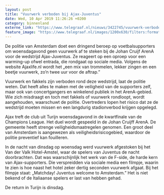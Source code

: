 ```yaml
---
layout: post
title: "Vuurwerk verboden bij Ajax-Juventus"
date: Wed, 10 Apr 2019 11:26:26 +0200
category: binnenland
externe_link: "https://www.telegraaf.nl/nieuws/3422745/vuurwerk-verboden-bij-ajax-juventus"
feature_image: "https://www.telegraaf.nl/images/1200x630/filters:format(jpeg):quality(80)/cdn-kiosk-api.telegraaf.nl/b1875654-5b8a-11e9-966f-0217670beecd.jpg"
---
```


<p class="intro">De politie van Amsterdam doet een dringend beroep op voetbalsupporters om woensdagavond geen vuurwerk af te steken bij de Johan Cruijf ArenA voor de wedstrijd Ajax-Juventus. Ze reageert op een oproep voor een warming-up ofwel entrada, die rondgaat op sociale media. Volgens de website Ajaxlife.nl wordt het „een mix van trommelen, lekker zingen en een beetje vuurwerk, zo’n twee uur voor de aftrap.”</p> <p>Vuurwerk en fakkels zijn verboden rond deze wedstrijd, laat de politie weten. Dat heeft alles te maken met de veiligheid van de supporters zelf, maar ook van concertgangers en winkelend publiek in het ArenA-gebied. Wie zich misdraagt en toch met fakkels of vuurwerk rondloopt, wordt aangehouden, waarschuwt de politie. Overtreders lopen het risico dat ze de wedstrijd moeten missen en een langdurig stadionverbod krijgen opgelegd.</p><p>Ajax treft de club uit Turijn woensdagavond in de kwartfinale van de Champions League. Het duel wordt gespeeld in de Johan Cruijff ArenA. De gemeente heeft strenge veiligheidsmaatregelen genomen. Een groot deel van Amsterdam is aangewezen als veiligheidsrisicogebied, waardoor de politie preventief kan fouilleren.</p><p>In de nacht van dinsdag op woensdag werd vuurwerk afgestoken bij het Van der Valk Hotel-Amstel, waar de spelers van Juventus de nacht doorbrachten. Dat was waarschijnlijk het werk van de F-side, de harde kern van Ajax-supporters. Die verspreidden via sociale media een filmpje, waarin te zien is hoe naast het hotel zeker dertig seconden vuurwerk afgaat. Bij het filmpje staat: „Matchday! Juventus welcome to Amsterdam.” Het is niet bekend of de Italiaanse spelers er last van hebben gehad.</p><p>De return in Turijn is dinsdag.</p>
